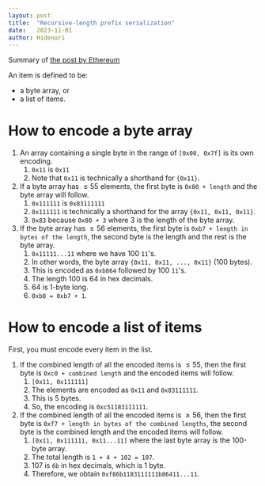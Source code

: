 ```yaml
---
layout: post
title:  "Recursive-length prefix serialization"
date:   2023-11-01
author: Hidenori
---
```


Summary of [the post by Ethereum](https://ethereum.org/en/developers/docs/data-structures-and-encoding/rlp/)

An item is defined to be:
- a byte array, or
- a list of items.

# How to encode a byte array
1. An array containing a single byte in the range of `[0x00, 0x7f]` is its own encoding.
    1. `0x11` is `0x11`
    1. Note that `0x11` is technically a shorthand for `{0x11}`.
1. If a byte array has $\leq 55$ elements, the first byte is `0x80 + length` and the byte array will follow.
    1. `0x111111` is `0x83111111`
    1. `0x111111` is technically a shorthand for the array `{0x11, 0x11, 0x11}`.
    1. `0x83` because `0x80 + 3` where 3 is the length of the byte array.
1. If the byte array has $\geq 56$ elements, the first byte is `0xb7 + length in bytes of the length`, the second byte is the length and the rest is the byte array.
    1. `0x11111...11` where we have 100 `11`'s.
    1. In other words, the byte array `{0x11, 0x11, ..., 0x11}` (100 bytes).
    1. This is encoded as `0xb864` followed by 100 `11`'s.
    1. The length 100 is 64 in hex decimals.
    1. 64 is 1-byte long.
    1. `0xb8 = 0xb7 + 1`.

# How to encode a list of items
First, you must encode every item in the list.

1. If the combined length of all the encoded items is $\leq 55$, then the first byte is `0xc0 + combined length` and the encoded items will follow.
    1. `[0x11, 0x111111]`
    1. The elements are encoded as `0x11` and `0x83111111`.
    1. This is 5 bytes.
    1. So, the encoding is `0xc51183111111`.
1. If the combined length of all the encoded items is $\geq 56$, then the first byte is `0xf7 + length in bytes of the combined lengths`, the second byte is the combined length and the encoded items will follow.
    1. `[0x11, 0x111111, 0x11...11]` where the last byte array is the 100-byte array.
    1. The total length is `1 + 4 + 102 = 107`.
    1. 107 is `6b` in hex decimals, which is 1 byte.
    1. Therefore, we obtain `0xf86b1183111111b86411...11`.





